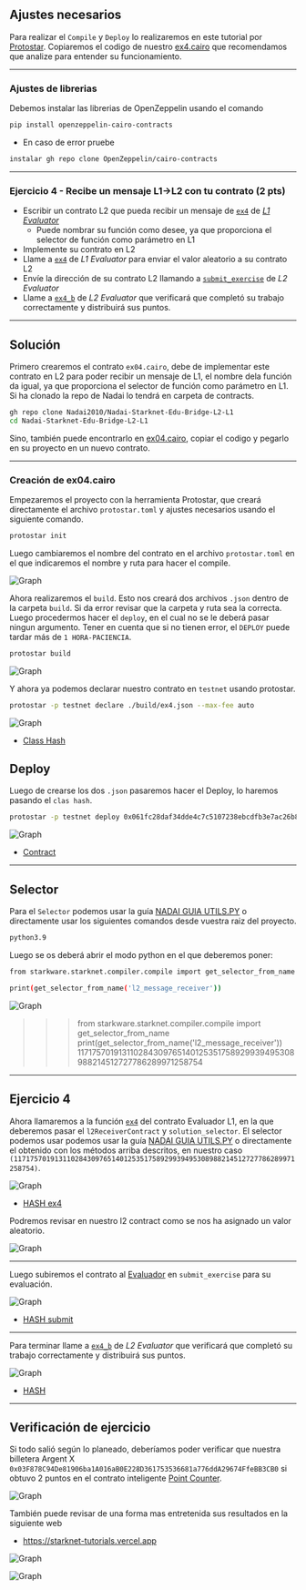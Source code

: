 ## Ajustes necesarios

Para realizar el `Compile` y `Deploy` lo realizaremos en este tutorial por [Protostar](https://github.com/Nadai2010/Nadai-ERC721-Protostar-Cairo#instalaci%C3%B3n). Copiaremos el codigo de nuestro [ex4.cairo](https://github.com/Nadai2010/Nadai-Starknet-Edu-Bridge-L2-L1/blob/master/contracts/ex4.cairo) que recomendamos que analize para entender su funcionamiento.

---
### Ajustes de librerias

Debemos instalar las librerias de OpenZeppelin usando el comando

```bash
pip install openzeppelin-cairo-contracts
```

* En caso de error pruebe 

```bash
instalar gh repo clone OpenZeppelin/cairo-contracts
```

---

### Ejercicio 4 - Recibe un mensaje L1→L2 con tu contrato (2 pts)

- Escribir un contrato L2 que pueda recibir un mensaje de [`ex4`](https://github.com/Nadai2010/Nadai-Starknet-Edu-Bridge-L2-L1/blob/master/contracts/L1/Evaluator.sol#L60) de [*L1 Evaluator*](https://goerli.etherscan.io/address/0x8055d587A447AE186d1589F7AAaF90CaCCc30179 )
  - Puede nombrar su función como desee, ya que proporciona el selector de función como parámetro en L1
- Implemente su contrato en L2
- Llame a [`ex4`](https://github.com/Nadai2010/Nadai-Starknet-Edu-Bridge-L2-L1/blob/master/contracts/L1/Evaluator.sol#L60) de *L1 Evaluator* para enviar el valor aleatorio a su contrato L2
- Envíe la dirección de su contrato L2 llamando a [`submit_exercise`](https://github.com/Nadai2010/Nadai-Starknet-Edu-Bridge-L2-L1/blob/master/contracts/Evaluator.cairo#L166) de *L2 Evaluator*
- Llame a [`ex4_b`](https://github.com/Nadai2010/Nadai-Starknet-Edu-Bridge-L2-L1/blob/master/contracts/Evaluator.cairo#L266) de *L2 Evaluator* que verificará que completó su trabajo correctamente y distribuirá sus puntos.

---

## Solución

Primero crearemos el contrato `ex04.cairo`, debe de implementar este contrato en L2 para poder recibir un mensaje de L1, el nombre dela función da igual, ya que proporciona el selector de función como parámetro en L1. Si ha clonado la repo de Nadai lo tendrá en carpeta de contracts. 

```bash
gh repo clone Nadai2010/Nadai-Starknet-Edu-Bridge-L2-L1
cd Nadai-Starknet-Edu-Bridge-L2-L1
```

Sino, también puede encontrarlo en [ex04.cairo](https://github.com/Nadai2010/Nadai-Starknet-Edu-Bridge-L2-L1/blob/master/contracts/ex04.cairo), copiar el codigo y pegarlo en su proyecto en un nuevo contrato.

---
### Creación de ex04.cairo

Empezaremos el proyecto con la herramienta Protostar, que creará directamente el archivo `protostar.toml` y ajustes necesarios usando el siguiente comando.

```bash
protostar init
```

Luego cambiaremos el nombre del contrato en el archivo `protostar.toml` en el que indicaremos el nombre y ruta para hacer el compile.

![Graph](/contracts/Imagenes/tomlex04.png)

Ahora realizaremos el `build`. Esto nos creará dos archivos `.json` dentro de la carpeta `build`. Si da error revisar que la carpeta y ruta sea la correcta. Luego procedermos hacer el `deploy`, en el cual no se le deberá pasar ningun argumento. Tener en cuenta que si no tienen error, el `DEPLOY` puede tardar más de `1 HORA-PACIENCIA`.

```bash
protostar build
```

![Graph](/contracts/Imagenes/buildex04.png)


Y ahora ya podemos declarar nuestro contrato en `testnet` usando protostar.


```bash
protostar -p testnet declare ./build/ex4.json --max-fee auto
```

![Graph](/contracts/Imagenes/declare.png)

* [Class Hash](https://testnet.starkscan.co/class/0x061fc28daf34dde4c7c5107238ebcdfb3e7ac26b85133cb38cc4eaf98ae86216)

## Deploy

Luego de crearse los dos `.json` pasaremos hacer el Deploy, lo haremos pasando el `clas hash`.

```bash
protostar -p testnet deploy 0x061fc28daf34dde4c7c5107238ebcdfb3e7ac26b85133cb38cc4eaf98ae86216 --max-fee auto 
```

![Graph](/contracts/Imagenes/deployex04.png)

* [Contract](https://testnet.starkscan.co/contract/0x0698c44f84af696a12df82fc7aec0aab2cf0f7397cbf5b469142ac8c99a14518)

---
## Selector

Para el `Selector` podemos usar la guía [NADAI GUIA UTILS.PY](https://github.com/Nadai2010/Nadai-Cairo-721-Starknet-Edu/blob/master/contracts/Soluci%C3%B3n/ERC721ex01.md#configuraci%C3%B3n-de-argumentos) o directamente usar los siguientes comandos desde vuestra raiz del proyecto.

```bash
python3.9
```

Luego se os deberá abrir el modo python en el que deberemos poner:


```bash
from starkware.starknet.compiler.compile import get_selector_from_name
```

```bash
print(get_selector_from_name('l2_message_receiver'))
```

![Graph](/contracts/Imagenes/selector.png)


>>> from starkware.starknet.compiler.compile import get_selector_from_name
>>> print(get_selector_from_name('l2_message_receiver'))
117175701913110284309765140125351758929939495308988214512727786289971258754

---

## Ejercicio 4

Ahora llamaremos a la función [`ex4`](https://goerli.etherscan.io/address/0x8055d587a447ae186d1589f7aaaf90caccc30179#writeContract) del contrato Evaluador L1, en la que deberemos
pasar el `l2ReceiverContract` y `solution_selector`. El selector podemos usar podemos usar la guía [NADAI GUIA UTILS.PY](https://github.com/Nadai2010/Nadai-Cairo-721-Starknet-Edu/blob/master/contracts/Soluci%C3%B3n/ERC721ex01.md#configuraci%C3%B3n-de-argumentos) o directamente el obtenido con los métodos arriba descritos, en nuestro caso `(117175701913110284309765140125351758929939495308988214512727786289971258754)`.

![Graph](/contracts/Imagenes/ex4.png)

* [HASH ex4](https://goerli.etherscan.io/tx/0x6952d8253bf690ccbae7e7f869859b7790d88a47aa3326be804b19e887b3472a)


Podremos revisar en nuestro l2 contract como se nos ha asignado un valor aleatorio.

![Graph](/contracts/Imagenes/asigned.png)

---

Luego subiremos el contrato al [Evaluador](https://goerli.voyager.online/contract/0x595bfeb84a5f95de3471fc66929710e92c12cce2b652cd91a6fef4c5c09cd99#writeContract) en `submit_exercise` para su evaluación. 

![Graph](/contracts/Imagenes/submitex4.png)

* [HASH submit](https://goerli.voyager.online/tx/0x3b7574206ca9cf68acc6336bfdf75c8f1c31b1b0be90c3302051ec4ad6d3640)

----

Para terminar llame a [`ex4_b`](https://github.com/Nadai2010/Nadai-Starknet-Edu-Bridge-L2-L1/blob/master/contracts/Evaluator.cairo#L266) de *L2 Evaluator* que verificará que completó su trabajo correctamente y distribuirá sus puntos.

![Graph](/contracts/Imagenes/ex4b.png)

* [HASH](https://goerli.voyager.online/tx/0x33806d3b7104f780b5b548626128f092a33e3bbf3fc340bb03dabc223110352)

---
## Verificación de ejercicio

Si todo salió según lo planeado, deberíamos poder verificar que nuestra billetera Argent X `0x03F878C94De81906ba1A016aB0E228D361753536681a776ddA29674FfeBB3CB0` si obtuvo 2 puntos en el contrato inteligente [Point Counter](https://goerli.voyager.online/contract/0x38ec18163a6923a96870f3d2b948a140df89d30120afdf90270b02c609f8a88).

![Graph](/contracts/Imagenes/balanceofex04.png)

También puede revisar de una forma mas entretenida sus resultados en la siguiente web 

* https://starknet-tutorials.vercel.app

![Graph](/contracts/Imagenes/puntosex04.png)

![Graph](/contracts/Imagenes/total.png)

